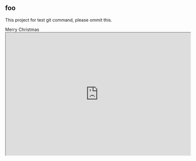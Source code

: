 ## foo

This project for test git command, please ommit this.

Merry Christmas <iframe height=400 width=600 src=https://vimeo.com/82090131>
